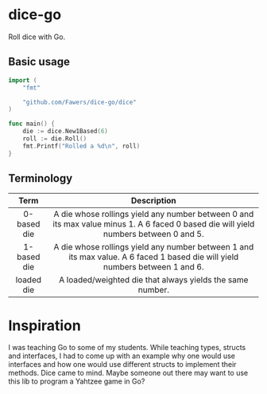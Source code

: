 # dice-go

Roll dice with Go.

## Basic usage
```go
import (
	"fmt"

	"github.com/Fawers/dice-go/dice"
)

func main() {
	die := dice.New1Based(6)
	roll := die.Roll()
	fmt.Printf("Rolled a %d\n", roll)
}
```

## Terminology
| Term | Description |
|:-:|:-:
| 0-based die | A die whose rollings yield any number between 0 and its max value minus 1. A 6 faced 0 based die will yield numbers between 0 and 5. |
| 1-based die | A die whose rollings yield any number between 1 and its max value. A 6 faced 1 based die will yield numbers between 1 and 6. |
| loaded die | A loaded/weighted die that always yields the same number. |

# Inspiration
I was teaching Go to some of my students. While teaching types, structs and
interfaces, I had to come up with an example why one would use interfaces and
how one would use different structs to implement their methods. Dice came to
mind. Maybe someone out there may want to use this lib to program a Yahtzee
game in Go?
